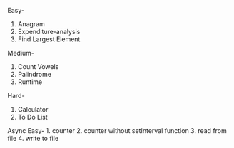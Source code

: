 Easy-
1. Anagram
2. Expenditure-analysis
3. Find Largest Element 

Medium-
1. Count Vowels
2. Palindrome
3. Runtime 

Hard-
1. Calculator
2. To Do List

Async
    Easy-
    1. counter
    2. counter without setInterval function
    3. read from file
    4. write to file
